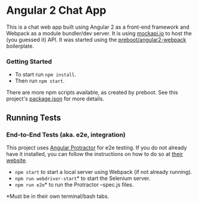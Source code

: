 # Angular 2 Chat App
This is a chat web app built using Angular 2 as a front-end framework and Webpack as a module bundler/dev server. It is using [mockapi.io](http://mockapi.io) to host the (you guessed it) API. It was started using the [preboot/angular2-webpack](https://github.com/preboot/angular2-webpack) boilerplate.

### Getting Started
* To start run `npm install`.
* Then run `npm start`.

There are more npm scripts available, as created by preboot. See this project's [package.json](https://github.com/taylorkmho/angularjs-2-chat/blob/master/package.json#L5-L24) for more details.

## Running Tests
### End-to-End Tests (aka. e2e, integration)
This project uses [Angular Protractor](https://github.com/angular/protractor) for e2e testing. If you do not already have it installed, you can follow the instructions on how to do so at [their website](http://www.protractortest.org/#/).

* `npm start` to start a local server using Webpack (if not already running).
* `npm run webdriver-start`* to start the Selenium server.
* `npm run e2e`* to run the Protractor –spec.js files.

*Must be in their own terminal/bash tabs.